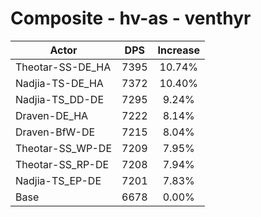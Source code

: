 # Composite - hv-as - venthyr
| Actor | DPS | Increase |
|---|:---:|:---:|
|Theotar-SS-DE_HA|7395|10.74%|
|Nadjia-TS-DE_HA|7372|10.40%|
|Nadjia-TS_DD-DE|7295|9.24%|
|Draven-DE_HA|7222|8.14%|
|Draven-BfW-DE|7215|8.04%|
|Theotar-SS_WP-DE|7209|7.95%|
|Theotar-SS_RP-DE|7208|7.94%|
|Nadjia-TS_EP-DE|7201|7.83%|
|Base|6678|0.00%|

